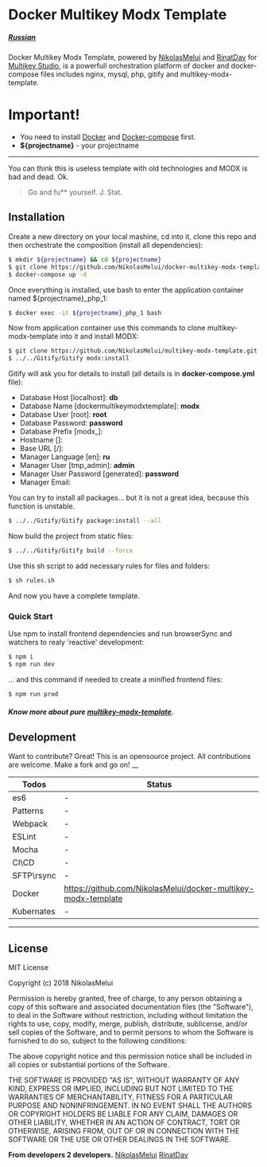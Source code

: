 Docker Multikey Modx Template
======
##### [Russian][russian-docs]
Docker Multikey Modx Template, powered by [NikolasMelui][nikolasmelui] and [RinatDav][rinatdav] for [Multikey Studio][multikey-studio], is a powerfull orchestration platform of docker and docker-compose files includes nginx, mysql, php, gitify and multikey-modx-template.

# Important!
- You need to install [Docker][docker] and [Docker-compose][docker-compose] first.
- **${projectname}** - your projectname
___

You can think this is useless template with old technologies and MODX is bad and dead. Ok.
> Go and fu** yourself. J. Stat.

## Installation

Create a new directory on your local mashine, cd into it, clone this repo and then orchestrate the composition (install all dependencies):
```bash
$ mkdir ${projectname} && cd ${projectname}
$ git clone https://github.com/NikolasMelui/docker-multikey-modx-template.git ./
$ docker-compose up -d
```

Once everything is installed, use bash to enter the application container named ${projectname}_php_1:
```bash
$ docker exec -it ${projectname}_php_1 bash
```
Now from application container use this commands to clone multikey-modx-template into it and install MODX:
```bash
$ git clone https://github.com/NikolasMelui/multikey-modx-template.git ./
$ ../../Gitify/Gitify modx:install
```
Gitify will ask you for details to install (all details is in __docker-compose.yml__ file):
* Database Host [localhost]: __db__
* Database Name [dockermultikeymodxtemplate]: __modx__
* Database User [root]: __root__
* Database Password: __password__
* Database Prefix [modx_]:
* Hostname []:
* Base URL [/]:
* Manager Language [en]: __ru__
* Manager User [tmp_admin]: __admin__
* Manager User Password [generated]: __password__
* Manager Email:

You can try to install all packages... but it is not a great idea, because this function is unstable.
```bash
$ ../../Gitify/Gitify package:install --all
```
Now build the project from static files:
```bash
$ ../../Gitify/Gitify build --force
```
Use this sh script to add necessary rules for files and folders:
```bash
$ sh rules.sh
```
And now you have a complete template.

### Quick Start

Use npm to install frontend dependencies and run browserSync and watchers to realy 'reactive' development:
```bash
$ npm i
$ npm run dev
```

... and this command if needed to create a minified frontend files:
```bash
$ npm run prod
```
##### Know more about pure [multikey-modx-template][multikey-modx-template].

## Development

Want to contribute? Great!
This is an opensource project. All contributions are welcome. Make a fork and go on!
__

| Todos | Status |
| ------ | ------ |
| es6 | - |
| Patterns | - |
| Webpack | - |
| ESLint | - |
| Mocha | - |
| CI\CD | - |
| SFTP\rsync | - |
| Docker | https://github.com/NikolasMelui/docker-multikey-modx-template |
| Kubernates | - |
___
License
----
MIT License

Copyright (c) 2018 NikolasMelui

Permission is hereby granted, free of charge, to any person obtaining a copy
of this software and associated documentation files (the "Software"), to deal
in the Software without restriction, including without limitation the rights
to use, copy, modify, merge, publish, distribute, sublicense, and/or sell
copies of the Software, and to permit persons to whom the Software is
furnished to do so, subject to the following conditions:

The above copyright notice and this permission notice shall be included in all
copies or substantial portions of the Software.

THE SOFTWARE IS PROVIDED "AS IS", WITHOUT WARRANTY OF ANY KIND, EXPRESS OR
IMPLIED, INCLUDING BUT NOT LIMITED TO THE WARRANTIES OF MERCHANTABILITY,
FITNESS FOR A PARTICULAR PURPOSE AND NONINFRINGEMENT. IN NO EVENT SHALL THE
AUTHORS OR COPYRIGHT HOLDERS BE LIABLE FOR ANY CLAIM, DAMAGES OR OTHER
LIABILITY, WHETHER IN AN ACTION OF CONTRACT, TORT OR OTHERWISE, ARISING FROM,
OUT OF OR IN CONNECTION WITH THE SOFTWARE OR THE USE OR OTHER DEALINGS IN THE
SOFTWARE.

**From developers 2 developers.**
[NikolasMelui][nikolasmelui]
[RinatDav][rinatdav]

[//]: # (These are reference links used in the body of this note and get stripped out when the markdown processor does its job. There is no need to format nicely because it shouldn't be seen. Thanks SO - http://stackoverflow.com/questions/4823468/store-comments-in-markdown-syntax)
   [nikolasmelui]: <https://github.com/NikolasMelui>
   [rinatdav]: <https://github.com/RinatDav>
   [docker]: <https://docs.docker.com/install/>
   [docker-compose]: <https://docs.docker.com/compose/>
   [gitify]: <http://modmore.github.io/Gitify/>
   [apache]: <https://httpd.apache.org/download.cgi>
   [nginx]: <https://nginx.ru/ru/download.html>
   [php]: <http://php.net/downloads.php>
   [mysql]: <https://www.mysql.com/downloads/>
   [nodejs]: <http://nodejs.org>
   [multikey-modx-template]: <https://github.com/NikolasMelui/multikey-modx-template>
   [russian-docs]: <https://github.com/NikolasMelui/docker-multikey-modx-template/blob/master/README-ru.md>
   [multikey-studio]: <https://github.com/MultikeyStudio>
